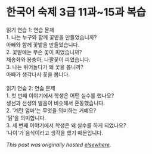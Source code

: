 # 한국어 숙제 3급 11과~15과 복습

<p>읽기 연습 1: 연습 문제<br>1. 나는 누구와 함께 꽃밭을 만들었습니까?<br>아빠와 함께 꽃밭을 만들었습니다.<br>2. 꽃밭에는 무슨 꽃이 피었습니까?<br>채송화와 봉숭아, 나팔꽃이 피었습니다.<br>3. 나는 뛰어놀다가 왜 꽃을 봅니까?<br>아빠가 생각나서 꽃을 봅니다.<br><br>읽기 연습 2: 연습 문제<br>1. 첫 번째 이야기에서 학생은 어떤 실수를 했나요?<br>생선과 선생의 발음이 비슷해서 혼동했습니다.<br>2. '계란 엄마'는 무엇을 의미하는 거예요?<br>'닭'을 의미합니다.<br>3. 세 번째 이야기에서 학생은 왜 실수를 하게 되었나요?<br>'나이'가 음식이라고 생각을 했기 때문입니다.</p>


*This post was originally hosted [elsewhere](http://planspace.blogspot.com/2009/06/1115.html).*
